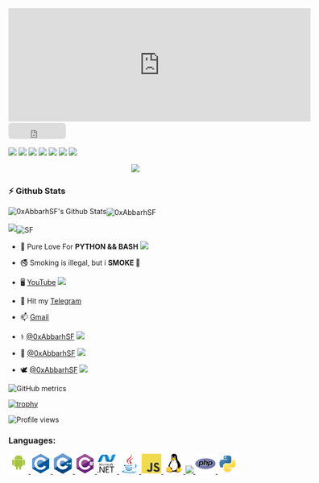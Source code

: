 <iframe src="https://github.com/sponsors/0xAbbarhSF/card" title="Sponsor 0xAbbarhSF" height="225" width="600" style="border: 0;"></iframe>

<iframe src="https://github.com/sponsors/0xAbbarhSF/button" title="Sponsor 0xAbbarhSF" height="32" width="114" style="border: 0; border-radius: 6px;"></iframe>


<img src="https://img.shields.io/badge/Linux-FCC624?style=for-the-badge&logo=linux&logoColor=black"> <img src="https://img.shields.io/badge/Debian-A81D33?style=for-the-badge&logo=debian&logoColor=white"> <img src="https://img.shields.io/badge/Android-3DDC84?style=for-the-badge&logo=android&logoColor=white">
 <img src="
https://img.shields.io/badge/Arch_Linux-1793D1?style=for-the-badge&logo=arch-linux&logoColor=white"> <img src=" https://img.shields.io/badge/Red%20Hat-EE0000?style=for-the-badge&logo=redhat&logoColor=white"> <img src="
https://img.shields.io/badge/Ubuntu-E95420?style=for-the-badge&logo=ubuntu&logoColor=white"> <img src="https://img.shields.io/badge/Windows-0078D6?style=for-the-badge&logo=windows&logoColor=white">


<p style="text-align:center;">
<img src="https://encrypted-tbn0.gstatic.com/images?q=tbn:ANd9GcS6JEjtmS20-l617RSDARFWPyZzE6_KfbQoJw&usqp=CAU" width="120" hight="100">
</p>
<!--  <img alt="https://avatars.githubusercontent.com/u/67552744?v=4" width="150px" src="    priflr pic   " /> -->
<!--  <img src="https://github-readme-stats.anuraghazra1.vercel.app/api/top-langs/?username=0xAbbarhSF&hide=ruby,perl&hide_border=true" /> -->

### :zap: Github Stats
<img align="left" alt="0xAbbarhSF's Github Stats" src="https://github-readme-stats.vercel.app/api?username=0xAbbarhSF&show_icons=true&hide_border=true&theme=chartreuse-dark" />



                

<p><img align="center" src="https://github-readme-streak-stats.herokuapp.com/?user=0xAbbarhSF&theme=chartreuse-dark" alt="0xAbbarhSF" /></p>
</p>
<p><img aligncentecer" src="https://github-profile-trophy.vercel.app/?username={0xAbbarhSF}</p>



</br>
<i>NightSighting 🕵️💻><br>
<href a=""><img align="center" src="https://readme-jokes.vercel.app/api" alt="SF"></a>

- 💌 Pure Love For **PYTHON && BASH** <img src="https://img.shields.io/badge/GNU%20Bash-4EAA25?style=for-the-badge&logo=GNU%20Bash&logoColor=white">

- 🚭 Smoking is illegal, but i **SMOKE 🤒** 

- 🖥️ [YouTube](https://m.youtube.com/channel/UCfibIPgqNCmm_3QgGLE9N3w) <img src="https://img.shields.io/badge/YouTube-FF0000?style=for-the-badge&logo=youtube&logoColor=white">

- 💬 Hit my [Telegram](https://t.me/AbbarhSF)

- 📫 [Gmail](starfordrapid@gmail.com)
  
- ⚕️ [@0xAbbarhSF](   ) <img src="https://img.shields.io/badge/Instagram-E4405F?style=for-the-badge&logo=instagram&logoColor=white">
  
- 💠 [@0xAbbarhSF](https://www.facebook.com/profile.php?id=100088923798289) <img src="https://img.shields.io/badge/Facebook-1877F2?style=for-the-badge&logo=facebook&logoColor=white">

- 🕊️ [@0xAbbarhSF](https://twitter.com/0xAbbarhSF) <img src="https://img.shields.io/badge/Twitter-1DA1F2?style=for-the-badge&logo=twitter&logoColor=white">



![GitHub metrics](https://metrics.lecoq.io/0xAbbarhSF)  

[![trophy](https://github-profile-trophy.vercel.app/?username=0xAbbarhSF)](https://github.com/ryo-ma/github-profile-trophy)

![Profile views](https://gpvc.arturio.dev/0xAbbarhSF)  

<h3 align="left">Languages:</h3>
<p align="left"> <a href="https://developer.android.com" target="_blank"> <img src="https://raw.githubusercontent.com/devicons/devicon/master/icons/android/android-original-wordmark.svg" alt="android" width="40" height="40"/> </a> <a href="https://www.cprogramming.com/" target="_blank"> <img src="https://raw.githubusercontent.com/devicons/devicon/master/icons/c/c-original.svg" alt="c" width="40" height="40"/> </a> <a href="https://www.w3schools.com/cpp/" target="_blank"> <img src="https://raw.githubusercontent.com/devicons/devicon/master/icons/cplusplus/cplusplus-original.svg" alt="cplusplus" width="40" height="40"/> </a> <a href="https://www.w3schools.com/cs/" target="_blank"> <img src="https://raw.githubusercontent.com/devicons/devicon/master/icons/csharp/csharp-original.svg" alt="csharp" width="40" height="40"/> </a> <a href="https://dotnet.microsoft.com/" target="_blank"> <img src="https://raw.githubusercontent.com/devicons/devicon/master/icons/dot-net/dot-net-original-wordmark.svg" alt="dotnet" width="40" height="40"/> </a> <a href="https://www.java.com" target="_blank"> <img src="https://raw.githubusercontent.com/devicons/devicon/master/icons/java/java-original.svg" alt="java" width="40" height="40"/> </a> <a href="https://developer.mozilla.org/en-US/docs/Web/JavaScript" target="_blank"> <img src="https://raw.githubusercontent.com/devicons/devicon/master/icons/javascript/javascript-original.svg" alt="javascript" width="40" height="40"/> </a> <a href="https://www.linux.org/" target="_blank"> <img src="https://raw.githubusercontent.com/devicons/devicon/master/icons/linux/linux-original.svg" alt="linux" width="40" height="40"/> </a> <a href="https://www.mathworks.com/" target="_blank"> <img src="https://raw.githubusercontent.com/simple-icons/simple-icons/master/icons/mathworks.svg width="40" height="40"/> </a> <a href="https://www.php.net" target="_blank"> <img src="https://raw.githubusercontent.com/devicons/devicon/master/icons/php/php-original.svg" alt="php" width="40" height="40"/> </a> <a href="https://www.python.org" target="_blank"> <img src="https://raw.githubusercontent.com/devicons/devicon/master/icons/python/python-original.svg" alt="python" width="40" height="40"/> </a> </p>
 

 
<!--
